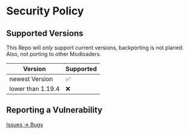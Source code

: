 # Security Policy

## Supported Versions

This Repo will *only* support current versions, backporting is not planed. Also, not porting to other Modloaders.

| Version | Supported          |
| ------- | ------------------ |
| newest Version   | :white_check_mark: |
| lower than 1.19.4   | :x:                |

## Reporting a Vulnerability

[Issues -> Bugs](mailto:thesnowbox@icloud.com?subject=Code%20Vulnerability)
